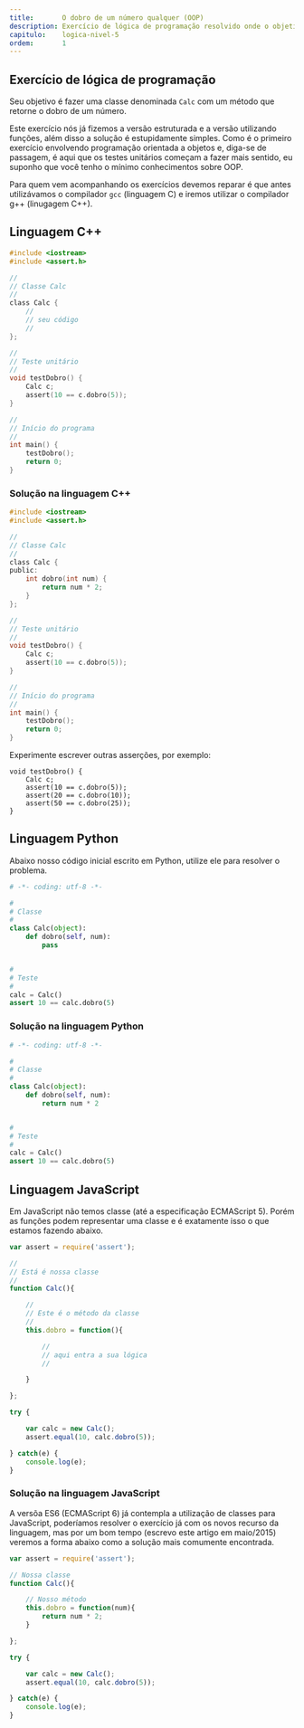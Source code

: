 ```yaml
---
title:       O dobro de um número qualquer (OOP)
description: Exercício de lógica de programação resolvido onde o objetivo é calcular o dobro de um número qualquer.
capitulo:    logica-nivel-5
ordem:       1
---
```




Exercício de lógica de programação
---

Seu objetivo é fazer uma classe denominada `Calc` com um método que retorne o dobro de um número.

Este exercício nós já fizemos a versão estruturada e a versão utilizando funções, além disso a solução é estupidamente
simples. Como é o primeiro exercício envolvendo programação orientada a objetos e, diga-se de passagem, é aqui que os
testes unitários começam a fazer mais sentido, eu suponho que você tenho o mínimo conhecimentos sobre OOP.

Para quem vem acompanhando os exercícios devemos reparar é que antes utilizávamos o compilador `gcc` (linguagem C) e
iremos utilizar o compilador g++ (linugagem C++).



Linguagem C++
---

```c
#include <iostream>
#include <assert.h>

//
// Classe Calc
//
class Calc {
    //
    // seu código
    //
};

//
// Teste unitário
//
void testDobro() {
    Calc c;
    assert(10 == c.dobro(5));
}

//
// Início do programa
//
int main() {
    testDobro();
    return 0;
}
```


### Solução na linguagem C++

```c
#include <iostream>
#include <assert.h>

//
// Classe Calc
//
class Calc {
public:
    int dobro(int num) {
        return num * 2;
    }
};

//
// Teste unitário
//
void testDobro() {
    Calc c;
    assert(10 == c.dobro(5));
}

//
// Início do programa
//
int main() {
    testDobro();
    return 0;
}
```


Experimente escrever outras asserções, por exemplo:

    void testDobro() {
        Calc c;
        assert(10 == c.dobro(5));
        assert(20 == c.dobro(10));
        assert(50 == c.dobro(25));
    }



Linguagem Python
---

Abaixo nosso código inicial escrito em Python, utilize ele para resolver o problema.

```python
# -*- coding: utf-8 -*-

#
# Classe
#
class Calc(object):
    def dobro(self, num):
        pass


#
# Teste
#
calc = Calc()
assert 10 == calc.dobro(5)
```


### Solução na linguagem Python

```python
# -*- coding: utf-8 -*-

#
# Classe
#
class Calc(object):
    def dobro(self, num):
        return num * 2


#
# Teste
#
calc = Calc()
assert 10 == calc.dobro(5)
```



Linguagem JavaScript
---

Em JavaScript não temos classe (até a especificação ECMAScript 5). Porém as funções podem representar uma classe e é
exatamente isso o que estamos fazendo abaixo.


```javascript
var assert = require('assert');

//
// Está é nossa classe
//
function Calc(){

    //
    // Este é o método da classe
    //
    this.dobro = function(){

        //
        // aqui entra a sua lógica
        //

    }

};

try {

    var calc = new Calc();
    assert.equal(10, calc.dobro(5));

} catch(e) {
    console.log(e);
}
```


### Solução na linguagem JavaScript

A versõa ES6 (ECMAScript 6) já contempla a utilização de classes para JavaScript, poderíamos resolver o exercício já
com os novos recurso da linguagem, mas por um bom tempo (escrevo este artigo em maio/2015) veremos a forma abaixo como
a solução mais comumente encontrada.

```javascript
var assert = require('assert');

// Nossa classe
function Calc(){

    // Nosso método
    this.dobro = function(num){
        return num * 2;
    }

};

try {

    var calc = new Calc();
    assert.equal(10, calc.dobro(5));

} catch(e) {
    console.log(e);
}
```

